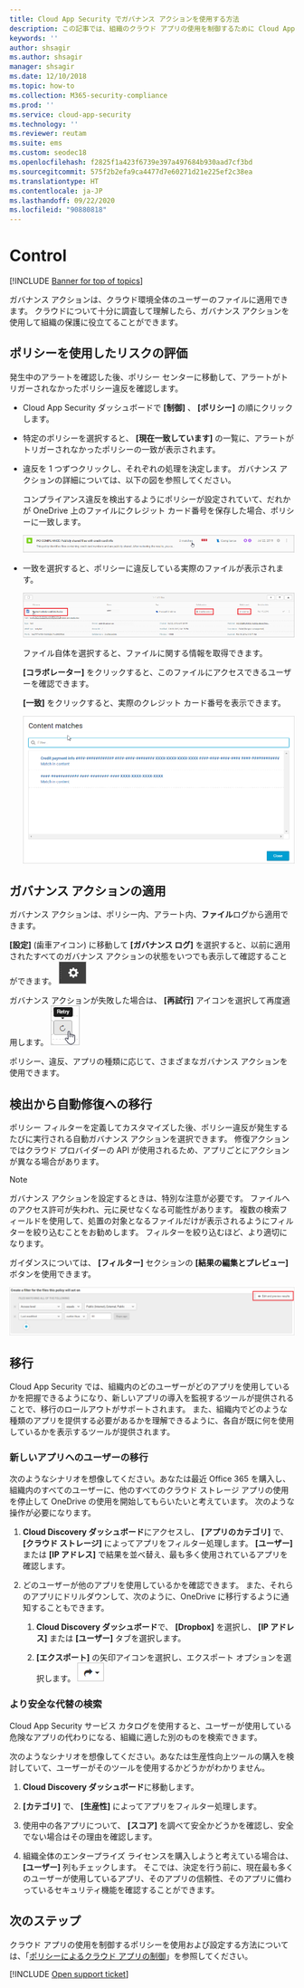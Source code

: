 ```yaml
---
title: Cloud App Security でガバナンス アクションを使用する方法
description: この記事では、組織のクラウド アプリの使用を制御するために Cloud App Security で実行できるガバナンス アクションについて説明します。
keywords: ''
author: shsagir
ms.author: shsagir
manager: shsagir
ms.date: 12/10/2018
ms.topic: how-to
ms.collection: M365-security-compliance
ms.prod: ''
ms.service: cloud-app-security
ms.technology: ''
ms.reviewer: reutam
ms.suite: ems
ms.custom: seodec18
ms.openlocfilehash: f2825f1a423f6739e397a497684b930aad7cf3bd
ms.sourcegitcommit: 575f2b2efa9ca4477d7e60271d21e225ef2c38ea
ms.translationtype: HT
ms.contentlocale: ja-JP
ms.lasthandoff: 09/22/2020
ms.locfileid: "90880818"
---
```

# <a name="control"></a>Control

[!INCLUDE [Banner for top of topics](includes/banner.md)]

ガバナンス アクションは、クラウド環境全体のユーザーのファイルに適用できます。 クラウドについて十分に調査して理解したら、ガバナンス アクションを使用して組織の保護に役立てることができます。

## <a name="use-policies-to-assess-risk"></a>ポリシーを使用したリスクの評価

発生中のアラートを確認した後、ポリシー センターに移動して、アラートがトリガーされなかったポリシー違反を確認します。

- Cloud App Security ダッシュボードで **[制御]** 、 **[ポリシー]** の順にクリックします。

- 特定のポリシーを選択すると、 **[現在一致しています]** の一覧に、アラートがトリガーされなかったポリシーの一致が表示されます。

- 違反を 1 つずつクリックし、それぞれの処理を決定します。 ガバナンス アクションの詳細については、以下の図を参照してください。

    コンプライアンス違反を検出するようにポリシーが設定されていて、だれかが OneDrive 上のファイルにクレジット カード番号を保存した場合、ポリシーに一致します。

    ![PCI の一致](media/pci-matches.png "pci の一致")

- 一致を選択すると、ポリシーに違反している実際のファイルが表示されます。

    ![PCI コンテンツの一致](media/pci-content-matches.png "pci コンテンツの一致")

    ファイル自体を選択すると、ファイルに関する情報を取得できます。

    **[コラボレーター]** をクリックすると、このファイルにアクセスできるユーザーを確認できます。

    **[一致]** をクリックすると、実際のクレジット カード番号を表示できます。

    ![クレジット カード番号のコンテンツの一致](media/content-matches-ccn.png "クレジット カード番号のコンテンツの一致")

## <a name="apply-governance-actions"></a>ガバナンス アクションの適用

ガバナンス アクションは、ポリシー内、アラート内、**ファイル**ログから適用できます。

**[設定]** (歯車アイコン) に移動して **[ガバナンス ログ]** を選択すると、以前に適用されたすべてのガバナンス アクションの状態をいつでも表示して確認することができます。 ![[設定] アイコン](media/settings-icon.png "設定アイコン")

ガバナンス アクションが失敗した場合は、 **[再試行]** アイコンを選択して再度適用します。 ![[再試行] アイコン](media/retry-icon.png "再試行アイコン")

ポリシー、違反、アプリの種類に応じて、さまざまなガバナンス アクションを使用できます。

## <a name="move-from-detection-to-automatic-remediation"></a>検出から自動修復への移行

ポリシー フィルターを定義してカスタマイズした後、ポリシー違反が発生するたびに実行される自動ガバナンス アクションを選択できます。
修復アクションではクラウド プロバイダーの API が使用されるため、アプリごとにアクションが異なる場合があります。

> [!NOTE]
> ガバナンス アクションを設定するときは、特別な注意が必要です。 ファイルへのアクセス許可が失われ、元に戻せなくなる可能性があります。
> 複数の検索フィールドを使用して、処置の対象となるファイルだけが表示されるようにフィルターを絞り込むことをお勧めします。 フィルターを絞り込むほど、より適切になります。
>
> ガイダンスについては、 **[フィルター]** セクションの **[結果の編集とプレビュー]** ボタンを使用できます。

![ファイル ポリシーの結果の編集とプレビュー](media/file-policy-edit-and-preview-results.png "ファイル ポリシーの結果の編集とプレビュー")

## <a name="migration"></a>移行

Cloud App Security では、組織内のどのユーザーがどのアプリを使用しているかを把握できるようになり、新しいアプリの導入を監視するツールが提供されることで、移行のロールアウトがサポートされます。 また、組織内でどのような種類のアプリを提供する必要があるかを理解できるように、各自が既に何を使用しているかを表示するツールが提供されます。

### <a name="migrate-your-users-to-a-new-app"></a>新しいアプリへのユーザーの移行

次のようなシナリオを想像してください。あなたは最近 Office 365 を購入し、組織内のすべてのユーザーに、他のすべてのクラウド ストレージ アプリの使用を停止して OneDrive の使用を開始してもらいたいと考えています。 次のような操作が必要になります。

1. **Cloud Discovery ダッシュボード**にアクセスし、 **[アプリのカテゴリ]** で、 **[クラウド ストレージ]** によってアプリをフィルター処理します。 **[ユーザー]** または **[IP アドレス]** で結果を並べ替え、最も多く使用されているアプリを確認します。

2. どのユーザーが他のアプリを使用しているかを確認できます。 また、それらのアプリにドリルダウンして、次のように、OneDrive に移行するように通知することもできます。

    1. **Cloud Discovery ダッシュボード**で、 **[Dropbox]** を選択し、 **[IP アドレス]** または **[ユーザー]** タブを選択します。

    2. **[エクスポート]** の矢印アイコンを選択し、エクスポート オプションを選択します。 ![矢印アイコン](media/arrow-icon.png "矢印アイコン")

### <a name="find-more-secure-alternatives"></a>より安全な代替の検索

Cloud App Security サービス カタログを使用すると、ユーザーが使用している危険なアプリの代わりになる、組織に適した別のものを検索できます。

次のようなシナリオを想像してください。あなたは生産性向上ツールの購入を検討していて、ユーザーがそのツールを使用するかどうかがわかりません。

1. **Cloud Discovery ダッシュボード**に移動します。

2. **[カテゴリ]** で、 **[生産性]** によってアプリをフィルター処理します。

3. 使用中の各アプリについて、 **[スコア]** を調べて安全かどうかを確認し、安全でない場合はその理由を確認します。

4. 組織全体のエンタープライズ ライセンスを購入しようと考えている場合は、 **[ユーザー]** 列もチェックします。 そこでは、決定を行う前に、現在最も多くのユーザーが使用しているアプリ、そのアプリの信頼性、そのアプリに備わっているセキュリティ機能を確認することができます。

## <a name="next-steps"></a>次のステップ

クラウド アプリの使用を制御するポリシーを使用および設定する方法については、「[ポリシーによるクラウド アプリの制御](control-cloud-apps-with-policies.md)」を参照してください。

[!INCLUDE [Open support ticket](includes/support.md)]
